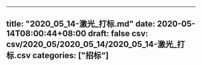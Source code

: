 
---
title: "2020_05_14-激光_打标.md"
date: 2020-05-14T08:00:44+08:00
draft: false
csv: csv/2020_05/2020_05_14/2020_05_14-激光_打标.csv
categories: ["招标"]
---
